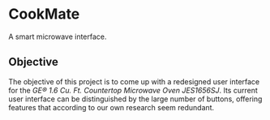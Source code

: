 # CookMate
A smart microwave interface.

## Objective

The objective of this project is to come up with a redesigned user interface for the *GE® 1.6 Cu. Ft. Countertop Microwave Oven JES1656SJ*. Its current user interface can be distinguished by the large number of buttons, offering features that according to our own research seem redundant.
